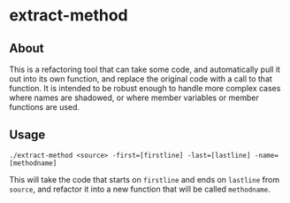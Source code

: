 extract-method
===============

About
-----
This is a refactoring tool that can take some code, and automatically pull
it out into its own function, and replace the original code with a call to
that function. It is intended to be robust enough to handle more complex cases
where names are shadowed, or where member variables or member functions are
used.


Usage
-----
    ./extract-method <source> -first=[firstline] -last=[lastline] -name=[methodname]

This will take the code that starts on `firstline` and ends on `lastline` from
`source`, and refactor it into a new function that will be called `methodname`.
